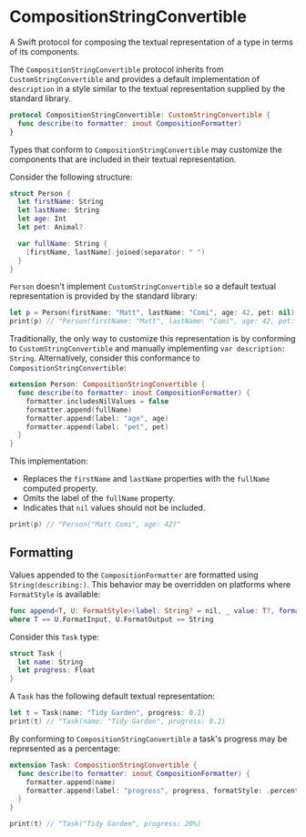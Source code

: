 # CompositionStringConvertible
A Swift protocol for composing the textual representation of a type in terms of its components.

The `CompositionStringConvertible` protocol inherits from `CustomStringConvertible` and provides a default implementation of `description` in a style similar to the textual representation supplied by the standard library.

```swift
protocol CompositionStringConvertible: CustomStringConvertible {
  func describe(to formatter: inout CompositionFormatter)
}
```

Types that conform to `CompositionStringConvertible` may customize the components that are included in their textual representation. 

Consider the following structure:

```swift
struct Person {
  let firstName: String
  let lastName: String
  let age: Int
  let pet: Animal?

  var fullName: String {
    [firstName, lastName].joined(separator: " ")
  }
}
```

`Person` doesn't implement `CustomStringConvertible` so a default textual representation is provided by the standard library:

```swift
let p = Person(firstName: "Matt", lastName: "Comi", age: 42, pet: nil)
print(p) // "Person(firstName: "Matt", lastName: "Comi", age: 42, pet: nil)"
```

Traditionally, the only way to customize this representation is by conforming to `CustomStringConvertible` and manually implementing `var description: String`. Alternatively, consider this conformance to `CompositionStringConvertible`:

```swift
extension Person: CompositionStringConvertible {
  func describe(to formatter: inout CompositionFormatter) {
    formatter.includesNilValues = false
    formatter.append(fullName)
    formatter.append(label: "age", age)
    formatter.append(label: "pet", pet)
  }
}
```

This implementation:

* Replaces the `firstName` and `lastName` properties with the `fullName` computed property.
* Omits the label of the `fullName` property.
* Indicates that `nil` values should not be included.

```swift
print(p) // "Person("Matt Comi", age: 42)"
```

## Formatting

Values appended to the `CompositionFormatter` are formatted using `String(describing:)`. This behavior may be overridden on platforms where `FormatStyle` is available:

```swift
func append<T, U: FormatStyle>(label: String? = nil, _ value: T?, formatStyle: U)
where T == U.FormatInput, U.FormatOutput == String
```

Consider this `Task` type:

```swift
struct Task {
  let name: String
  let progress: Float
}
```

A `Task` has the following default textual representation:

```swift 
let t = Task(name: "Tidy Garden", progress: 0.2)
print(t) // "Task(name: "Tidy Garden", progress: 0.2) 
```

By conforming to `CompositionStringConvertible` a task's progress may be represented as a percentage: 

```swift
extension Task: CompositionStringConvertible {
  func describe(to formatter: inout CompositionFormatter) {
    formatter.append(name)
    formatter.append(label: "progress", progress, formatStyle: .percent)
  }
}

print(t) // "Task("Tidy Garden", progress: 20%)
```
